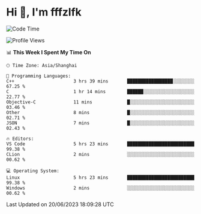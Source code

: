 # Hi 👋, I'm fffzlfk

<!--START_SECTION:waka-->
![Code Time](http://img.shields.io/badge/Code%20Time-233%20hrs%207%20mins-blue)

![Profile Views](http://img.shields.io/badge/Profile%20Views-0-blue)

📊 **This Week I Spent My Time On** 

```text
🕑︎ Time Zone: Asia/Shanghai

💬 Programming Languages: 
C++                      3 hrs 39 mins       █████████████████░░░░░░░░   67.25 % 
C                        1 hr 14 mins        ██████░░░░░░░░░░░░░░░░░░░   22.77 % 
Objective-C              11 mins             █░░░░░░░░░░░░░░░░░░░░░░░░   03.46 % 
Other                    8 mins              █░░░░░░░░░░░░░░░░░░░░░░░░   02.71 % 
JSON                     7 mins              █░░░░░░░░░░░░░░░░░░░░░░░░   02.43 % 

🔥 Editors: 
VS Code                  5 hrs 23 mins       █████████████████████████   99.38 % 
CLion                    2 mins              ░░░░░░░░░░░░░░░░░░░░░░░░░   00.62 % 

💻 Operating System: 
Linux                    5 hrs 23 mins       █████████████████████████   99.38 % 
Windows                  2 mins              ░░░░░░░░░░░░░░░░░░░░░░░░░   00.62 % 
```


 Last Updated on 20/06/2023 18:09:28 UTC
<!--END_SECTION:waka-->
